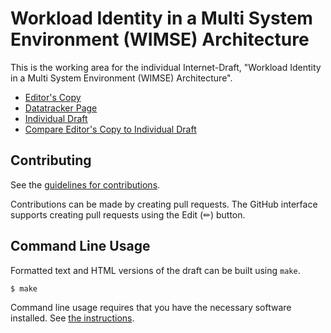 # Workload Identity in a Multi System Environment (WIMSE) Architecture

This is the working area for the individual Internet-Draft, "Workload Identity in a Multi System Environment (WIMSE) Architecture".

* [Editor's Copy](https://ietf-wg-wimse.github.io/draft-ietf-wimse-arch/#go.draft-ietf-wimse-arch.html)
* [Datatracker Page](https://datatracker.ietf.org/doc/draft-salowey-wimse-arch)
* [Individual Draft](https://datatracker.ietf.org/doc/html/draft-salowey-wimse-arch)
* [Compare Editor's Copy to Individual Draft](https://ietf-wimse-wg.github.io/draft-ietf-wimse-arch/#go.draft-ietf-wimse-arch.diff)


## Contributing

See the
[guidelines for contributions](https://github.com/ietf-wimse-wg/draft-ietf-wimse-arch/blob/main/CONTRIBUTING.md).

Contributions can be made by creating pull requests.
The GitHub interface supports creating pull requests using the Edit (✏) button.


## Command Line Usage

Formatted text and HTML versions of the draft can be built using `make`.

```sh
$ make
```

Command line usage requires that you have the necessary software installed.  See
[the instructions](https://github.com/martinthomson/i-d-template/blob/main/doc/SETUP.md).

